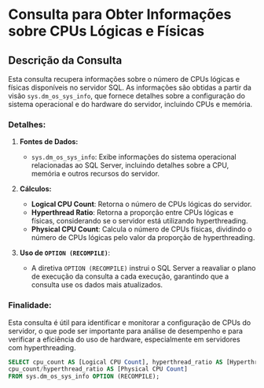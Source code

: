 # Consulta para Obter Informações sobre CPUs Lógicas e Físicas

## Descrição da Consulta

Esta consulta recupera informações sobre o número de CPUs lógicas e físicas disponíveis no servidor SQL. As informações são obtidas a partir da visão `sys.dm_os_sys_info`, que fornece detalhes sobre a configuração do sistema operacional e do hardware do servidor, incluindo CPUs e memória.

### Detalhes:
1. **Fontes de Dados:**
   - `sys.dm_os_sys_info`: Exibe informações do sistema operacional relacionadas ao SQL Server, incluindo detalhes sobre a CPU, memória e outros recursos do servidor.

2. **Cálculos:**
   - **Logical CPU Count**: Retorna o número de CPUs lógicas do servidor.
   - **Hyperthread Ratio**: Retorna a proporção entre CPUs lógicas e físicas, considerando se o servidor está utilizando hyperthreading.
   - **Physical CPU Count**: Calcula o número de CPUs físicas, dividindo o número de CPUs lógicas pelo valor da proporção de hyperthreading.

3. **Uso de `OPTION (RECOMPILE)`**:
   - A diretiva `OPTION (RECOMPILE)` instrui o SQL Server a reavaliar o plano de execução da consulta a cada execução, garantindo que a consulta use os dados mais atualizados.

### Finalidade:
Esta consulta é útil para identificar e monitorar a configuração de CPUs do servidor, o que pode ser importante para análise de desempenho e para verificar a eficiência do uso de hardware, especialmente em servidores com hyperthreading.

```SQL
SELECT cpu_count AS [Logical CPU Count], hyperthread_ratio AS [Hyperthread Ratio],
cpu_count/hyperthread_ratio AS [Physical CPU Count] 
FROM sys.dm_os_sys_info OPTION (RECOMPILE);
```
